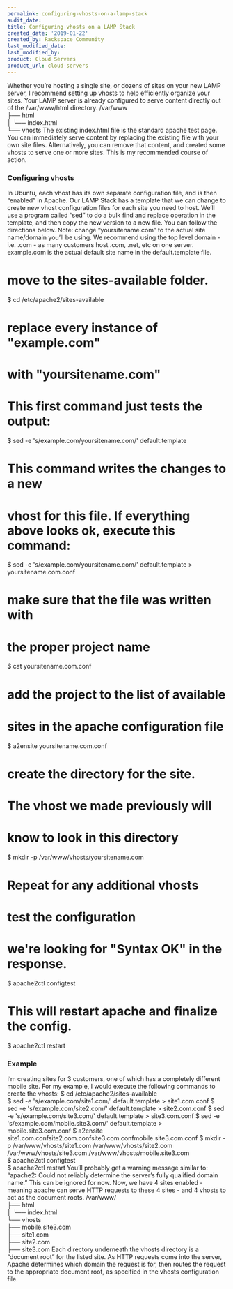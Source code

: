 ```yaml
---
permalink: configuring-vhosts-on-a-lamp-stack
audit_date:
title: Configuring vhosts on a LAMP Stack
created_date: '2019-01-22'
created_by: Rackspace Community
last_modified_date: 
last_modified_by: 
product: Cloud Servers
product_url: cloud-servers
---
```

Whether you’re hosting a single site, or dozens of sites on your new LAMP server, I recommend setting up vhosts to help efficiently organize your sites.
Your LAMP server is already configured to serve content directly out of the /var/www/html directory.
/var/www  
├── html  
│   └── index.html  
└── vhosts
The existing index.html file is the standard apache test page. You can immediately serve content by replacing the existing file with your own site files. Alternatively, you can remove that content, and created some vhosts to serve one or more sites. This is my recommended course of action.
### Configuring vhosts

In Ubuntu, each vhost has its own separate configuration file, and is then “enabled” in Apache. Our LAMP Stack has a template that we can change to create new vhost configuration files for each site you need to host. We’ll use a program called “sed” to do a bulk find and replace operation in the template, and then copy the new version to a new file. You can follow the directions below.
Note: change “yoursitename.com” to the actual site name/domain you’ll be using. We recommend using the top level domain - i.e. .com - as many customers host .com, .net, etc on one server.
example.com is the actual default site name in the default.template file.
# move to the sites-available folder.  
$ cd /etc/apache2/sites-available

# replace every instance of "example.com"  
# with "yoursitename.com"  
# This first command just tests the output:  
$ sed -e 's/example.com/yoursitename.com/' default.template

# This command writes the changes to a new  
# vhost for this file.  If everything above looks ok, execute this command:  
$ sed -e 's/example.com/yoursitename.com/' default.template > yoursitename.com.conf

# make sure that the file was written with  
# the proper project name  
$ cat yoursitename.com.conf

# add the project to the list of available  
# sites in the apache configuration file  
$ a2ensite yoursitename.com.conf

# create the directory for the site.  
# The vhost we made previously will  
# know to look in this directory  
$ mkdir -p /var/www/vhosts/yoursitename.com

# Repeat for any additional vhosts

# test the configuration  
# we're looking for "Syntax OK" in the response.  
$ apache2ctl configtest

# This will restart apache and finalize the config.  
$ apache2ctl restart
### Example

I’m creating sites for 3 customers, one of which has a completely different mobile site. For my example, I would execute the following commands to create the vhosts:
$ cd /etc/apache2/sites-available  
$ sed -e 's/example.com/site1.com/' default.template > site1.com.conf
$ sed -e 's/example.com/site2.com/' default.template > site2.com.conf
$ sed -e 's/example.com/site3.com/' default.template > site3.com.conf
$ sed -e 's/example.com/mobile.site3.com/' default.template > mobile.site3.com.conf
$ a2ensite site1.com.confsite2.com.confsite3.com.confmobile.site3.com.conf
$ mkdir -p /var/www/vhosts/site1.com /var/www/vhosts/site2.com /var/www/vhosts/site3.com /var/www/vhosts/mobile.site3.com  
$ apache2ctl configtest  
$ apache2ctl restart
You’ll probably get a warning message similar to: “apache2: Could not reliably determine the server’s fully qualified domain name.” This can be ignored for now. Now, we have 4 sites enabled - meaning apache can serve HTTP requests to these 4 sites - and 4 vhosts to act as the document roots.
/var/www/  
├── html  
│   └── index.html  
└── vhosts  
    ├── mobile.site3.com  
    ├── site1.com  
    ├── site2.com  
    ├── site3.com
Each directory underneath the vhosts directory is a “document root” for the listed site. As HTTP requests come into the server, Apache determines which domain the request is for, then routes the request to the appropriate document root, as specified in the vhosts configuration file.
